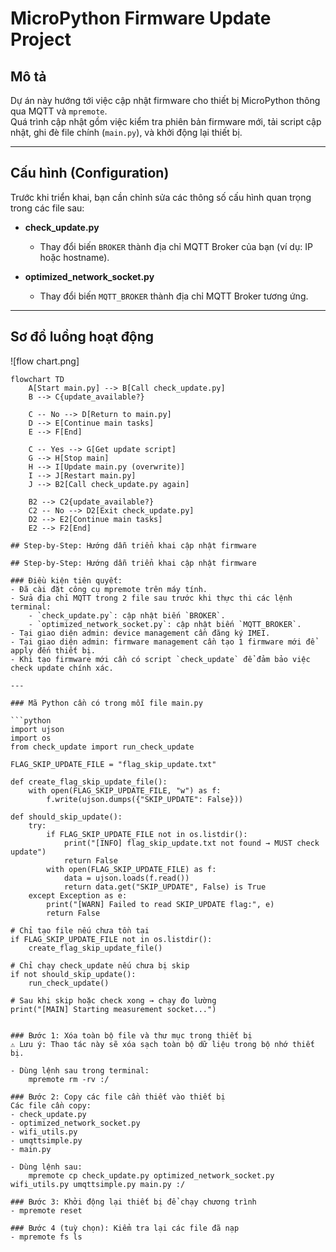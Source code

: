 # MicroPython Firmware Update Project

## Mô tả

Dự án này hướng tới việc cập nhật firmware cho thiết bị MicroPython thông qua MQTT và `mpremote`.  
Quá trình cập nhật gồm việc kiểm tra phiên bản firmware mới, tải script cập nhật, ghi đè file chính (`main.py`), và khởi động lại thiết bị.

---

## Cấu hình (Configuration)

Trước khi triển khai, bạn cần chỉnh sửa các thông số cấu hình quan trọng trong các file sau:

- **check_update.py**  
  - Thay đổi biến `BROKER` thành địa chỉ MQTT Broker của bạn (ví dụ: IP hoặc hostname).

- **optimized_network_socket.py**  
  - Thay đổi biến `MQTT_BROKER` thành địa chỉ MQTT Broker tương ứng.

---

## Sơ đồ luồng hoạt động
![flow chart.png]
```mermaid
flowchart TD
    A[Start main.py] --> B[Call check_update.py]
    B --> C{update_available?}
    
    C -- No --> D[Return to main.py]
    D --> E[Continue main tasks]
    E --> F[End]

    C -- Yes --> G[Get update script]
    G --> H[Stop main]
    H --> I[Update main.py (overwrite)]
    I --> J[Restart main.py]
    J --> B2[Call check_update.py again]

    B2 --> C2{update_available?}
    C2 -- No --> D2[Exit check_update.py]
    D2 --> E2[Continue main tasks]
    E2 --> F2[End]

## Step-by-Step: Hướng dẫn triển khai cập nhật firmware

## Step-by-Step: Hướng dẫn triển khai cập nhật firmware

### Điều kiện tiên quyết:
- Đã cài đặt công cụ mpremote trên máy tính.
- Sửa địa chỉ MQTT trong 2 file sau trước khi thực thi các lệnh terminal:
    - `check_update.py`: cập nhật biến `BROKER`.
    - `optimized_network_socket.py`: cập nhật biến `MQTT_BROKER`.
- Tại giao diện admin: device management cần đăng ký IMEI.
- Tại giao diện admin: firmware management cần tạo 1 firmware mới để apply đến thiết bị.
- Khi tạo firmware mới cần có script `check_update` để đảm bảo việc check update chính xác.

---

### Mã Python cần có trong mỗi file main.py

```python
import ujson
import os
from check_update import run_check_update

FLAG_SKIP_UPDATE_FILE = "flag_skip_update.txt"

def create_flag_skip_update_file():
    with open(FLAG_SKIP_UPDATE_FILE, "w") as f:
        f.write(ujson.dumps({"SKIP_UPDATE": False}))

def should_skip_update():
    try:
        if FLAG_SKIP_UPDATE_FILE not in os.listdir():
            print("[INFO] flag_skip_update.txt not found → MUST check update")
            return False
        with open(FLAG_SKIP_UPDATE_FILE) as f:
            data = ujson.loads(f.read())
            return data.get("SKIP_UPDATE", False) is True
    except Exception as e:
        print("[WARN] Failed to read SKIP_UPDATE flag:", e)
        return False

# Chỉ tạo file nếu chưa tồn tại
if FLAG_SKIP_UPDATE_FILE not in os.listdir():
    create_flag_skip_update_file()

# Chỉ chạy check_update nếu chưa bị skip
if not should_skip_update():
    run_check_update()

# Sau khi skip hoặc check xong → chạy đo lường
print("[MAIN] Starting measurement socket...")


### Bước 1: Xóa toàn bộ file và thư mục trong thiết bị
⚠️ Lưu ý: Thao tác này sẽ xóa sạch toàn bộ dữ liệu trong bộ nhớ thiết bị.

- Dùng lệnh sau trong terminal:
    mpremote rm -rv :/

### Bước 2: Copy các file cần thiết vào thiết bị
Các file cần copy:
- check_update.py
- optimized_network_socket.py
- wifi_utils.py
- umqttsimple.py
- main.py

- Dùng lệnh sau:
    mpremote cp check_update.py optimized_network_socket.py wifi_utils.py umqttsimple.py main.py :/

### Bước 3: Khởi động lại thiết bị để chạy chương trình
- mpremote reset

### Bước 4 (tuỳ chọn): Kiểm tra lại các file đã nạp
- mpremote fs ls

